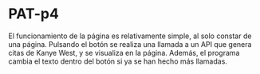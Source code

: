 # PAT-p4
El funcionamiento de la página es relativamente simple, al solo constar de una página. Pulsando el botón se realiza una llamada a un API que genera citas de Kanye West, y se visualiza en la página. Además, el programa cambia el texto dentro del botón si ya se han hecho más llamadas.

